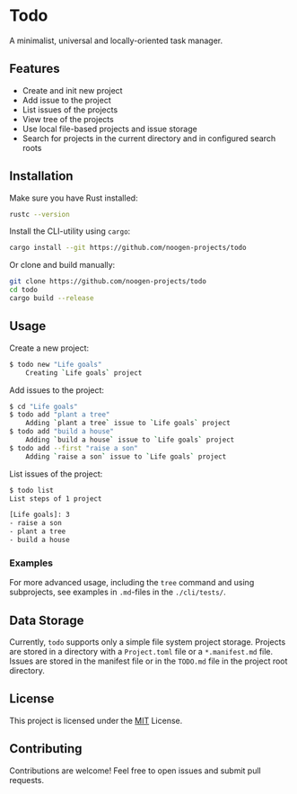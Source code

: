 # Todo

A minimalist, universal and locally-oriented task manager.

## Features

- Create and init new project
- Add issue to the project
- List issues of the projects
- View tree of the projects
- Use local file-based projects and issue storage
- Search for projects in the current directory and in configured search roots

## Installation

Make sure you have Rust installed:

```bash
rustc --version
```

Install the CLI-utility using `cargo`:

```bash
cargo install --git https://github.com/noogen-projects/todo
```

Or clone and build manually:

```bash
git clone https://github.com/noogen-projects/todo
cd todo
cargo build --release
```

## Usage

Create a new project:

```sh
$ todo new "Life goals"
    Creating `Life goals` project
```

Add issues to the project:

```sh
$ cd "Life goals"
$ todo add "plant a tree"
    Adding `plant a tree` issue to `Life goals` project
$ todo add "build a house"
    Adding `build a house` issue to `Life goals` project
$ todo add --first "raise a son"
    Adding `raise a son` issue to `Life goals` project
```

List issues of the project:

```sh
$ todo list
List steps of 1 project

[Life goals]: 3
- raise a son
- plant a tree
- build a house
```

### Examples

For more advanced usage, including the `tree` command and using subprojects, see examples in `.md`-files in the `./cli/tests/`.

## Data Storage

Currently, `todo` supports only a simple file system project storage. Projects are stored in a directory with a `Project.toml` file or a `*.manifest.md` file. Issues are stored in the manifest file or in the `TODO.md` file in the project root directory.

## License

This project is licensed under the [MIT](./LICENSE) License.

## Contributing

Contributions are welcome! Feel free to open issues and submit pull requests.
